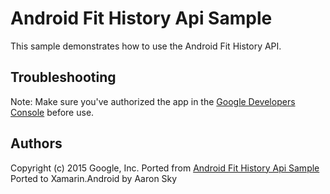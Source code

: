Android Fit History Api Sample
==============================

This sample demonstrates how to use the Android Fit History API.

Troubleshooting
---------------
Note: Make sure you've authorized the app in the [Google Developers Console](https://console.developers.google.com/project) before use.

Authors
-------
Copyright (c) 2015 Google, Inc.
Ported from [Android Fit History Api Sample](https://github.com/googlesamples/android-fit/tree/master/BasicHistoryApi)
Ported to Xamarin.Android by Aaron Sky